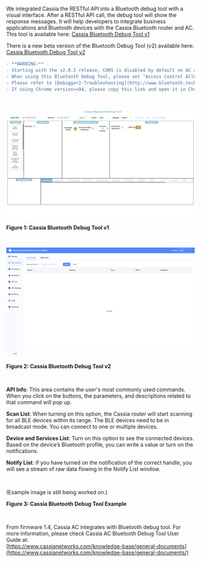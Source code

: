 We integrated Cassia the RESTful API into a Bluetooth debug tool with a visual interface. After a
RESTful API call, the debug tool will show the response messages. It will help developers to
integrate business applications and Bluetooth devices with the Cassia Bluetooth router and
AC. This tool is available here: [Cassia Bluetooth Debug Tool v1](http://www.bluetooth.tech/debugger)

There is a new beta version of the Bluetooth Debug Tool (v2) available here:
[Cassia Bluetooth Debug Tool v2](http://www.bluetooth.tech/debugger2/dist)

```diff
- **WARNING:** -
- Starting with the v2.0.3 release, CORS is disabled by default on AC and Router.
- When using this Bluetooth Debug Tool, please set ‘Access Control Allow Origin’ in the console setting.
- Please refer to [Debugger2-Troubleshooting](http://www.bluetooth.tech/debugger2/dist/Debugger2-Troubleshooting.pdf) for detailed instructions. 
- If using Chrome version>=94, please copy this link and open it in Chrome chrome://flags/#block-insecure-private-network-requests is set to Disabled.
``` 

<br />

![Figure 1](https://github.com/CassiaNetworks/CassiaSDKGuideResources/blob/master/images/debug_toolv1.png)

**Figure 1: Cassia Bluetooth Debug Tool v1**

<br />

![Figure 2](https://github.com/CassiaNetworks/CassiaSDKGuideResources/blob/master/images/debug_toolv2.png)

**Figure 2: Cassia Bluetooth Debug Tool v2**

<br />

**API Info**: This area contains the user's most commonly used commands. When you click on
the buttons, the parameters, and descriptions related to that command will pop up.

**Scan List**: When turning on this option, the Cassia router will start scanning for all BLE devices within its range. The BLE devices need to be in broadcast mode. You can connect to
one or multiple devices.

**Device and Services List**: Turn on this option to see the connected devices. Based on the
device’s Bluetooth profile, you can write a value or turn on the notifications.

**Notify List**: If you have turned on the notification of the correct handle, you will see a stream
of raw data flowing in the Notify List window.

<br />

(Example image is still being worked on.)

**Figure 3: Cassia Bluetooth Debug Tool Example**

<br />

From firmware 1.4, Cassia AC integrates with Bluetooth debug tool. For more information, please
check Cassia AC Bluetooth Debug Tool User Guide at: <br />
[https://www.cassianetworks.com/knowledge-base/general-documents](https://www.cassianetworks.com/knowledge-base/general-documents/)